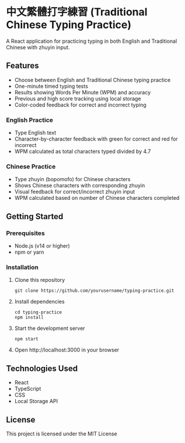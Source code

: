 # 中文繁體打字練習 (Traditional Chinese Typing Practice)

A React application for practicing typing in both English and Traditional Chinese with zhuyin input.

## Features

- Choose between English and Traditional Chinese typing practice
- One-minute timed typing tests
- Results showing Words Per Minute (WPM) and accuracy
- Previous and high score tracking using local storage
- Color-coded feedback for correct and incorrect typing

### English Practice

- Type English text
- Character-by-character feedback with green for correct and red for incorrect
- WPM calculated as total characters typed divided by 4.7

### Chinese Practice

- Type zhuyin (bopomofo) for Chinese characters
- Shows Chinese characters with corresponding zhuyin
- Visual feedback for correct/incorrect zhuyin input
- WPM calculated based on number of Chinese characters completed

## Getting Started

### Prerequisites

- Node.js (v14 or higher)
- npm or yarn

### Installation

1. Clone this repository
   ```
   git clone https://github.com/yourusername/typing-practice.git
   ```

2. Install dependencies
   ```
   cd typing-practice
   npm install
   ```

3. Start the development server
   ```
   npm start
   ```

4. Open http://localhost:3000 in your browser

## Technologies Used

- React
- TypeScript
- CSS
- Local Storage API

## License

This project is licensed under the MIT License
